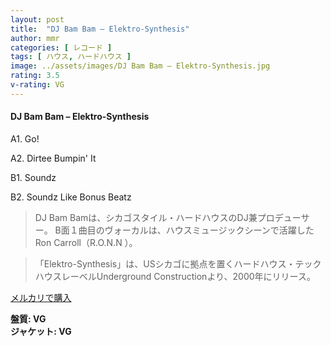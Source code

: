```yaml
---
layout: post
title:  "DJ Bam Bam – Elektro-Synthesis"
author: mmr
categories: [ レコード ]
tags: [ ハウス, ハードハウス ]
image: ../assets/images/DJ Bam Bam – Elektro-Synthesis.jpg
rating: 3.5
v-rating: VG
---
```


#### DJ Bam Bam – Elektro-Synthesis

A1. Go!

A2. Dirtee Bumpin' It

B1. Soundz

B2. Soundz Like Bonus Beatz

> DJ Bam Bamは、シカゴスタイル・ハードハウスのDJ兼プロデューサー。
B面１曲目のヴォーカルは、ハウスミュージックシーンで活躍したRon Carroll（R.O.N.N ）。

> 「Elektro-Synthesis」は、USシカゴに拠点を置くハードハウス・テックハウスレーベルUnderground Constructionより、2000年にリリース。

[メルカリで購入](https://jp.mercari.com/item/m85609686798)

<div class="mt-4 mb-4 d-flex align-items-center">
<strong class="mr-1">盤質: VG</strong>
</div>
<div class="mt-4 mb-4 d-flex align-items-center">
<strong class="mr-1">ジャケット: VG</strong>
</div>
